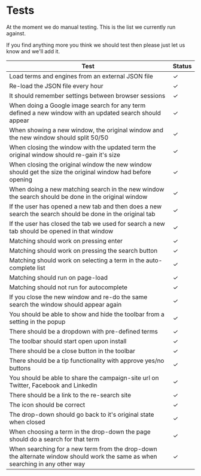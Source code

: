 # Tests

At the moment we do manual testing.
This is the list we currently run against.

If you find anything more you think we should test then please just let us know and we'll add it.


| Test | Status |
|-------------------------------------------------------------------------------------------------------------------------------|--------|
| Load terms and engines from an external JSON file | ✓ |
| Re-load the JSON file every hour | ✓ |
| It should remember settings between browser sessions | ✓ |
| When doing a Google image search for any term defined a new window with an updated search should appear | ✓ |
| When showing a new window, the original window and the new window should split 50/50 | ✓ |
| When closing the window with the updated term the original window should re-gain it's size | ✓ |
| When closing the original window the new window should get the size the original window had before opening | ✓ |
| When doing a new matching search in the new window the search should be done in the original window | ✓ |
| If the user has opened a new tab and then does a new search the search should be done in the original tab | ✓ |
| If the user has closed the tab we used for search a new tab should be opened in that window | ✓ |
| Matching should work on pressing enter | ✓ |
| Matching should work on pressing the search button | ✓ |
| Matching should work on selecting a term in the auto-complete list | ✓ |
| Matching should run on page-load | ✓ |
| Matching should not run for autocomplete | ✓ |
| If you close the new window and re-do the same search the window should appear again | ✓ |
| You should be able to show and hide the toolbar from a setting in the popup | ✓ |
| There should be a dropdown with pre-defined terms | ✓ |
| The toolbar should start open upon install | ✓ |
| There should be a close button in the toolbar | ✓ |
| There should be a tip functionality with approve yes/no buttons | ✓ |
| You should be able to share the campaign-site url on Twitter, Facebook and LinkedIn | ✓ |
| There should be a link to the re-search site | ✓ |
| The icon should be correct | ✓ |
| The drop-down should go back to it's original state when closed | ✓ |
| When choosing a term in the drop-down the page should do a search for that term | ✓ |
| When searching for a new term from the drop-down the alternate window should work the same as when searching in any other way | ✓ |
